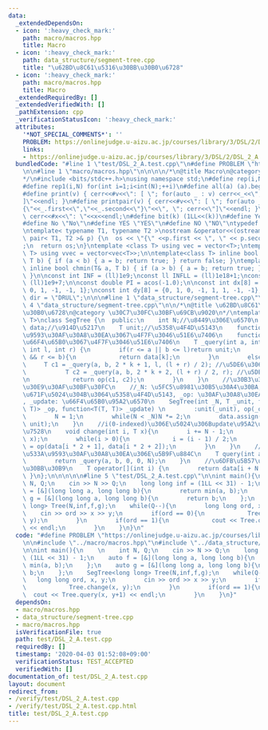 ```yaml
---
data:
  _extendedDependsOn:
  - icon: ':heavy_check_mark:'
    path: macro/macros.hpp
    title: Macro
  - icon: ':heavy_check_mark:'
    path: data_structure/segment-tree.cpp
    title: "\u62BD\u8C61\u5316\u30BB\u30B0\u6728"
  - icon: ':heavy_check_mark:'
    path: macro/macros.hpp
    title: Macro
  _extendedRequiredBy: []
  _extendedVerifiedWith: []
  _pathExtension: cpp
  _verificationStatusIcon: ':heavy_check_mark:'
  attributes:
    '*NOT_SPECIAL_COMMENTS*': ''
    PROBLEM: https://onlinejudge.u-aizu.ac.jp/courses/library/3/DSL/2/DSL_2_A
    links:
    - https://onlinejudge.u-aizu.ac.jp/courses/library/3/DSL/2/DSL_2_A
  bundledCode: "#line 1 \"test/DSL_2_A.test.cpp\"\n#define PROBLEM \"https://onlinejudge.u-aizu.ac.jp/courses/library/3/DSL/2/DSL_2_A\"\
    \n\n#line 1 \"macro/macros.hpp\"\n\n\n\n/*\n@title Macro\n@category template\n\
    */\n#include <bits/stdc++.h>\nusing namespace std;\n#define rep(i,N) for(int i=0;i<int(N);++i)\n\
    #define rep1(i,N) for(int i=1;i<int(N);++i)\n#define all(a) (a).begin(),(a).end()\n\
    #define print(v) { cerr<<#v<<\": [ \"; for(auto _ : v) cerr<<_<<\", \"; cerr<<\"\
    ]\"<<endl; }\n#define printpair(v) { cerr<<#v<<\": [ \"; for(auto _ : v) cerr<<\"\
    {\"<<_.first<<\",\"<<_.second<<\"}\"<<\", \"; cerr<<\"]\"<<endl; }\n#define dump(x)\
    \ cerr<<#x<<\": \"<<x<<endl;\n#define bit(k) (1LL<<(k))\n#define Yes \"Yes\"\n\
    #define No \"No\"\n#define YES \"YES\"\n#define NO \"NO\"\ntypedef long long ll;\n\
    \ntemplate< typename T1, typename T2 >\nostream &operator<<(ostream &os, const\
    \ pair< T1, T2 >& p) {\n  os << \"{\" <<p.first << \", \" << p.second << \"}\"\
    ;\n  return os;\n}\ntemplate <class T> using vec = vector<T>;\ntemplate <class\
    \ T> using vvec = vector<vec<T>>;\n\ntemplate<class T> inline bool chmax(T& a,\
    \ T b) { if (a < b) { a = b; return true; } return false; }\ntemplate<class T>\
    \ inline bool chmin(T& a, T b) { if (a > b) { a = b; return true; } return false;\
    \ }\n\nconst int INF = (ll)1e9;\nconst ll INFLL = (ll)1e18+1;\nconst ll MOD =\
    \ (ll)1e9+7;\n\nconst double PI = acos(-1.0);\n\nconst int dx[8] = {1, 0, -1,\
    \ 0, 1, -1, -1, 1};\nconst int dy[8] = {0, 1, 0, -1, 1, 1, -1, -1};\nconst string\
    \ dir = \"DRUL\";\n\n\n#line 1 \"data_structure/segment-tree.cpp\"\n\n\n#line\
    \ 4 \"data_structure/segment-tree.cpp\"\n\n/*\n@title \u62BD\u8C61\u5316\u30BB\
    \u30B0\u6728\n@category \u30C7\u30FC\u30BF\u69CB\u9020\n*/\ntemplate<typename\
    \ T>\nclass SegTree {\n  public:\n    int N;//\u8449\u306E\u6570\n    vector<T>\
    \ data;//\u914D\u5217\n    T unit;//\u5358\u4F4D\u5143\n    function<T(T,T)> op;//\u533A\
    \u9593\u30AF\u30A8\u30EA\u3067\u4F7F\u3046\u51E6\u7406\n    function<T(T,T)> update;//\u70B9\
    \u66F4\u65B0\u3067\u4F7F\u3046\u51E6\u7406\n    T _query(int a, int b, int k,\
    \ int l, int r) {\n        if(r <= a || b <= l)return unit;\n        if(a <= l\
    \ && r <= b){\n            return data[k];\n        }\n        else{\n       \
    \     T c1 = _query(a, b, 2 * k + 1, l, (l + r) / 2); //\u5DE6\u306E\u5B50\n \
    \           T c2 = _query(a, b, 2 * k + 2, (l + r) / 2, r); //\u5DE6\u306E\u5B50\
    \n            return op(c1, c2);\n        }\n    }\n    //\u30B3\u30F3\u30B9\u30C8\
    \u30E9\u30AF\u30BF\u30FC\n    //_N: \u5FC5\u8981\u30B5\u30A4\u30BA, _unit: \u521D\
    \u671F\u5024\u304B\u3064\u5358\u4F4D\u5143, _op: \u30AF\u30A8\u30EA\u95A2\u6570\
    , _update: \u66F4\u65B0\u95A2\u6570\n    SegTree(int _N, T _unit, function<T(T,\
    \ T)> _op, function<T(T, T)> _update) \n        :unit(_unit), op(_op), update(_update){\n\
    \        N = 1;\n        while(N < _N)N *= 2;\n        data.assign(2 * N - 1,\
    \ unit);\n    }\n    //i(0-indexed)\u306E\u5024\u306Bupdate\u95A2\u6570\u3092\u9069\
    \u7528\n    void change(int i, T x){\n        i += N - 1;\n        data[i] = update(data[i],\
    \ x);\n        while(i > 0){\n            i = (i - 1) / 2;\n            data[i]\
    \ = op(data[i * 2 + 1], data[i * 2 + 2]);\n        }\n    }\n    //[a, b)\u306E\
    \u533A\u9593\u30AF\u30A8\u30EA\u306E\u5B9F\u884C\n    T query(int a, int b){\n\
    \        return _query(a, b, 0, 0, N);\n    }\n    //\u6DFB\u5B57\u3067\u30A2\u30AF\
    \u30BB\u30B9\n    T operator[](int i) {\n        return data[i + N - 1];\n   \
    \ }\n};\n\n\n\n\n#line 5 \"test/DSL_2_A.test.cpp\"\n\nint main(){\n    \n    int\
    \ N, Q;\n    cin >> N >> Q;\n    long long inf = (1LL << 31) - 1;\n    auto f\
    \ = [&](long long a, long long b){\n        return min(a, b);\n    };\n    auto\
    \ g = [&](long long a, long long b){\n        return b;\n    };\n    SegTree<long\
    \ long> Tree(N,inf,f,g);\n    while(Q--){\n        long long ord, x, y;\n    \
    \    cin >> ord >> x >> y;\n        if(ord == 0){\n            Tree.change(x,\
    \ y);\n        }\n        if(ord == 1){\n            cout << Tree.query(x, y+1)\
    \ << endl;\n        }\n    }\n}\n"
  code: "#define PROBLEM \"https://onlinejudge.u-aizu.ac.jp/courses/library/3/DSL/2/DSL_2_A\"\
    \n\n#include \"../macro/macros.hpp\"\n#include \"../data_structure/segment-tree.cpp\"\
    \n\nint main(){\n    \n    int N, Q;\n    cin >> N >> Q;\n    long long inf =\
    \ (1LL << 31) - 1;\n    auto f = [&](long long a, long long b){\n        return\
    \ min(a, b);\n    };\n    auto g = [&](long long a, long long b){\n        return\
    \ b;\n    };\n    SegTree<long long> Tree(N,inf,f,g);\n    while(Q--){\n     \
    \   long long ord, x, y;\n        cin >> ord >> x >> y;\n        if(ord == 0){\n\
    \            Tree.change(x, y);\n        }\n        if(ord == 1){\n          \
    \  cout << Tree.query(x, y+1) << endl;\n        }\n    }\n}"
  dependsOn:
  - macro/macros.hpp
  - data_structure/segment-tree.cpp
  - macro/macros.hpp
  isVerificationFile: true
  path: test/DSL_2_A.test.cpp
  requiredBy: []
  timestamp: '2020-04-03 01:52:08+09:00'
  verificationStatus: TEST_ACCEPTED
  verifiedWith: []
documentation_of: test/DSL_2_A.test.cpp
layout: document
redirect_from:
- /verify/test/DSL_2_A.test.cpp
- /verify/test/DSL_2_A.test.cpp.html
title: test/DSL_2_A.test.cpp
---
```

